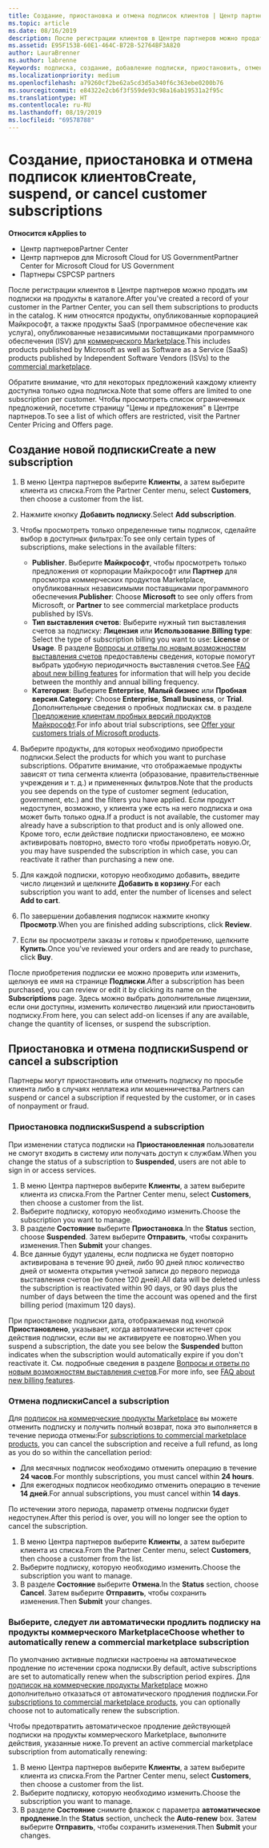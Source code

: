 ```yaml
---
title: Создание, приостановка и отмена подписок клиентов | Центр партнеров
ms.topic: article
ms.date: 08/16/2019
description: После регистрации клиентов в Центре партнеров можно продать им подписки на продукты в каталоге.
ms.assetid: E95F1538-60E1-464C-B72B-52764BF3A820
author: LauraBrenner
ms.author: labrenne
Keywords: подписка, создание, добавление подписки, приостановить, отмена, приостановка
ms.localizationpriority: medium
ms.openlocfilehash: a79260cf2be62a5cd3d5a340f6c363ebe0200b76
ms.sourcegitcommit: e84322e2cb6f3f559de93c98a16ab19531a2f95c
ms.translationtype: HT
ms.contentlocale: ru-RU
ms.lasthandoff: 08/19/2019
ms.locfileid: "69578788"
---
```

# <a name="create-suspend-or-cancel-customer-subscriptions"></a><span data-ttu-id="abd0d-104">Создание, приостановка и отмена подписок клиентов</span><span class="sxs-lookup"><span data-stu-id="abd0d-104">Create, suspend, or cancel customer subscriptions</span></span>

<span data-ttu-id="abd0d-105">**Относится к**</span><span class="sxs-lookup"><span data-stu-id="abd0d-105">**Applies to**</span></span>

-  <span data-ttu-id="abd0d-106">Центр партнеров</span><span class="sxs-lookup"><span data-stu-id="abd0d-106">Partner Center</span></span>
-  <span data-ttu-id="abd0d-107">Центр партнеров для Microsoft Cloud for US Government</span><span class="sxs-lookup"><span data-stu-id="abd0d-107">Partner Center for Microsoft Cloud for US Government</span></span>
-  <span data-ttu-id="abd0d-108">Партнеры CSP</span><span class="sxs-lookup"><span data-stu-id="abd0d-108">CSP partners</span></span>

<span data-ttu-id="abd0d-109">После регистрации клиентов в Центре партнеров можно продать им подписки на продукты в каталоге.</span><span class="sxs-lookup"><span data-stu-id="abd0d-109">After you've created a record of your customer in the Partner Center, you can sell them subscriptions to products in the catalog.</span></span> <span data-ttu-id="abd0d-110">К ним относятся продукты, опубликованные корпорацией Майкрософт, а также продукты SaaS (программное обеспечение как услуга), опубликованные независимыми поставщиками программного обеспечения (ISV) для [коммерческого Marketplace](https://azuremarketplace.microsoft.com/marketplace).</span><span class="sxs-lookup"><span data-stu-id="abd0d-110">This includes products published by Microsoft as well as Software as a Service (SaaS) products published by Independent Software Vendors (ISVs) to the [commercial marketplace](https://azuremarketplace.microsoft.com/marketplace).</span></span> 

<span data-ttu-id="abd0d-111">Обратите внимание, что для некоторых предложений каждому клиенту доступна только одна подписка.</span><span class="sxs-lookup"><span data-stu-id="abd0d-111">Note that some offers are limited to one subscription per customer.</span></span> <span data-ttu-id="abd0d-112">Чтобы просмотреть список ограниченных предложений, посетите страницу "Цены и предложения" в Центре партнеров.</span><span class="sxs-lookup"><span data-stu-id="abd0d-112">To see a list of which offers are restricted, visit the Partner Center Pricing and Offers page.</span></span> 


## <a name="create-a-new-subscription"></a><span data-ttu-id="abd0d-113">Создание новой подписки</span><span class="sxs-lookup"><span data-stu-id="abd0d-113">Create a new subscription</span></span>

1. <span data-ttu-id="abd0d-114">В меню Центра партнеров выберите **Клиенты**, а затем выберите клиента из списка.</span><span class="sxs-lookup"><span data-stu-id="abd0d-114">From the Partner Center menu, select **Customers**, then choose a customer from the list.</span></span>

2. <span data-ttu-id="abd0d-115">Нажмите кнопку **Добавить подписку**.</span><span class="sxs-lookup"><span data-stu-id="abd0d-115">Select **Add subscription**.</span></span>

3. <span data-ttu-id="abd0d-116">Чтобы просмотреть только определенные типы подписок, сделайте выбор в доступных фильтрах:</span><span class="sxs-lookup"><span data-stu-id="abd0d-116">To see only certain types of subscriptions, make selections in the available filters:</span></span>
   - <span data-ttu-id="abd0d-117">**Publisher**. Выберите **Майкрософт**, чтобы просмотреть только предложения от корпорации Майкрософт или **Партнер** для просмотра коммерческих продуктов Marketplace, опубликованных независимыми поставщиками программного обеспечения.</span><span class="sxs-lookup"><span data-stu-id="abd0d-117">**Publisher**: Choose **Microsoft** to see only offers from Microsoft, or **Partner** to see commercial marketplace products published by ISVs.</span></span>
   - <span data-ttu-id="abd0d-118">**Тип выставления счетов**: Выберите нужный тип выставления счетов за подписку: **Лицензия** или **Использование**.</span><span class="sxs-lookup"><span data-stu-id="abd0d-118">**Billing type**: Select the type of subscription billing you want to use: **License** or **Usage**.</span></span> <span data-ttu-id="abd0d-119">В разделе [Вопросы и ответы по новым возможностям выставления счетов](faq-about-new-billing-features.md) предоставлены сведения, которые помогут выбрать удобную периодичность выставления счетов.</span><span class="sxs-lookup"><span data-stu-id="abd0d-119">See [FAQ about new billing features](faq-about-new-billing-features.md) for information that will help you decide between the monthly and annual billing frequency.</span></span>
   - <span data-ttu-id="abd0d-120">**Категория**: Выберите **Enterprise**, **Малый бизнес** или **Пробная версия**.</span><span class="sxs-lookup"><span data-stu-id="abd0d-120">**Category**: Choose **Enterprise**, **Small business**, or **Trial**.</span></span> <span data-ttu-id="abd0d-121">Дополнительные сведения о пробных подписках см. в разделе [Предложение клиентам пробных версий продуктов Майкрософт](offer-your-customers-trials-of-microsoft-products.md).</span><span class="sxs-lookup"><span data-stu-id="abd0d-121">For info about trial subscriptions, see [Offer your customers trials of Microsoft products](offer-your-customers-trials-of-microsoft-products.md).</span></span>

4. <span data-ttu-id="abd0d-122">Выберите продукты, для которых необходимо приобрести подписки.</span><span class="sxs-lookup"><span data-stu-id="abd0d-122">Select the products for which you want to purchase subscriptions.</span></span> <span data-ttu-id="abd0d-123">Обратите внимание, что отображаемые продукты зависят от типа сегмента клиента (образование, правительственные учреждения и т. д.) и примененных фильтров.</span><span class="sxs-lookup"><span data-stu-id="abd0d-123">Note that the products you see depends on the type of customer segment (education, government, etc.) and the filters you have applied.</span></span> <span data-ttu-id="abd0d-124">Если продукт недоступен, возможно, у клиента уже есть на него подписка и она может быть только одна.</span><span class="sxs-lookup"><span data-stu-id="abd0d-124">If a product is not available, the customer may already have a subscription to that product and is only allowed one.</span></span> <span data-ttu-id="abd0d-125">Кроме того, если действие подписки приостановлено, ее можно активировать повторно, вместо того чтобы приобретать новую.</span><span class="sxs-lookup"><span data-stu-id="abd0d-125">Or, you may have suspended the subscription in which case, you can reactivate it rather than purchasing a new one.</span></span>

5. <span data-ttu-id="abd0d-126">Для каждой подписки, которую необходимо добавить, введите число лицензий и щелкните **Добавить в корзину**.</span><span class="sxs-lookup"><span data-stu-id="abd0d-126">For each subscription you want to add, enter the number of licenses and select **Add to cart**.</span></span>

6. <span data-ttu-id="abd0d-127">По завершении добавления подписок нажмите кнопку **Просмотр**.</span><span class="sxs-lookup"><span data-stu-id="abd0d-127">When you are finished adding subscriptions, click **Review**.</span></span>

7. <span data-ttu-id="abd0d-128">Если вы просмотрели заказы и готовы к приобретению, щелкните **Купить**.</span><span class="sxs-lookup"><span data-stu-id="abd0d-128">Once you've reviewed your orders and are ready to purchase, click **Buy**.</span></span>

<span data-ttu-id="abd0d-129">После приобретения подписки ее можно проверить или изменить, щелкнув ее имя на странице **Подписки**.</span><span class="sxs-lookup"><span data-stu-id="abd0d-129">After a subscription has been purchased, you can review or edit it by clicking its name on the **Subscriptions** page.</span></span> <span data-ttu-id="abd0d-130">Здесь можно выбрать дополнительные лицензии, если они доступны, изменить количество лицензий или приостановить подписку.</span><span class="sxs-lookup"><span data-stu-id="abd0d-130">From here, you can select add-on licenses if any are available, change the quantity of licenses, or suspend the subscription.</span></span>


## <a name="suspend-or-cancel-a-subscription"></a><span data-ttu-id="abd0d-131">Приостановка и отмена подписки</span><span class="sxs-lookup"><span data-stu-id="abd0d-131">Suspend or cancel a subscription</span></span>

<span data-ttu-id="abd0d-132">Партнеры могут приостановить или отменить подписку по просьбе клиента либо в случаях неплатежа или мошенничества.</span><span class="sxs-lookup"><span data-stu-id="abd0d-132">Partners can suspend or cancel a subscription if requested by the customer, or in cases of nonpayment or fraud.</span></span>

### <a name="suspend-a-subscription"></a><span data-ttu-id="abd0d-133">Приостановка подписки</span><span class="sxs-lookup"><span data-stu-id="abd0d-133">Suspend a subscription</span></span>

<span data-ttu-id="abd0d-134">При изменении статуса подписки на **Приостановленная** пользователи не смогут входить в систему или получать доступ к службам.</span><span class="sxs-lookup"><span data-stu-id="abd0d-134">When you change the status of a subscription to **Suspended**, users are not able to sign in or access services.</span></span>

1.  <span data-ttu-id="abd0d-135">В меню Центра партнеров выберите **Клиенты**, а затем выберите клиента из списка.</span><span class="sxs-lookup"><span data-stu-id="abd0d-135">From the Partner Center menu, select **Customers**, then choose a customer from the list.</span></span>
2.  <span data-ttu-id="abd0d-136">Выберите подписку, которую необходимо изменить.</span><span class="sxs-lookup"><span data-stu-id="abd0d-136">Choose the subscription you want to manage.</span></span>
3.  <span data-ttu-id="abd0d-137">В разделе **Состояние** выберите **Приостановка**.</span><span class="sxs-lookup"><span data-stu-id="abd0d-137">In the **Status** section, choose **Suspended**.</span></span> <span data-ttu-id="abd0d-138">Затем выберите **Отправить**, чтобы сохранить изменения.</span><span class="sxs-lookup"><span data-stu-id="abd0d-138">Then **Submit** your changes.</span></span>
4.  <span data-ttu-id="abd0d-139">Все данные будут удалены, если подписка не будет повторно активирована в течение 90 дней, либо 90 дней плюс количество дней от момента открытия учетной записи до первого периода выставления счетов (не более 120 дней).</span><span class="sxs-lookup"><span data-stu-id="abd0d-139">All data will be deleted unless the subscription is reactivated within 90 days, or 90 days plus the number of days between the time the account was opened and the first billing period (maximum 120 days).</span></span>

<span data-ttu-id="abd0d-140">При приостановке подписки дата, отображаемая под кнопкой **Приостановлено**, указывает, когда автоматически истечет срок действия подписки, если вы не активируете ее повторно.</span><span class="sxs-lookup"><span data-stu-id="abd0d-140">When you suspend a subscription, the date you see below the **Suspended** button indicates when the subscription would automatically expire if you don't reactivate it.</span></span> <span data-ttu-id="abd0d-141">См. подробные сведения в разделе [Вопросы и ответы по новым возможностям выставления счетов](faq-about-new-billing-features.md).</span><span class="sxs-lookup"><span data-stu-id="abd0d-141">For more info, see [FAQ about new billing features](faq-about-new-billing-features.md).</span></span>

### <a name="cancel-a-subscription"></a><span data-ttu-id="abd0d-142">Отмена подписки</span><span class="sxs-lookup"><span data-stu-id="abd0d-142">Cancel a subscription</span></span>

<span data-ttu-id="abd0d-143">Для [подписок на коммерческие продукты Marketplace](sell-marketplace-products.md) вы можете отменить подписку и получить полный возврат, пока это выполняется в течение периода отмены:</span><span class="sxs-lookup"><span data-stu-id="abd0d-143">For [subscriptions to commercial marketplace products](sell-marketplace-products.md), you can cancel the subscription and receive a full refund, as long as you do so within the cancellation period:</span></span> 

- <span data-ttu-id="abd0d-144">Для месячных подписок необходимо отменить операцию в течение **24 часов**.</span><span class="sxs-lookup"><span data-stu-id="abd0d-144">For monthly subscriptions, you must cancel within **24 hours**.</span></span>
- <span data-ttu-id="abd0d-145">Для ежегодных подписок необходимо отменить операцию в течение **14 дней**.</span><span class="sxs-lookup"><span data-stu-id="abd0d-145">For annual subscriptions, you must cancel within **14 days**.</span></span>

<span data-ttu-id="abd0d-146">По истечении этого периода, параметр отмены подписки будет недоступен.</span><span class="sxs-lookup"><span data-stu-id="abd0d-146">After this period is over, you will no longer see the option to cancel the subscription.</span></span>

1.  <span data-ttu-id="abd0d-147">В меню Центра партнеров выберите **Клиенты**, а затем выберите клиента из списка.</span><span class="sxs-lookup"><span data-stu-id="abd0d-147">From the Partner Center menu, select **Customers**, then choose a customer from the list.</span></span>
2.  <span data-ttu-id="abd0d-148">Выберите подписку, которую необходимо изменить.</span><span class="sxs-lookup"><span data-stu-id="abd0d-148">Choose the subscription you want to manage.</span></span>
3.  <span data-ttu-id="abd0d-149">В разделе **Состояние** выберите **Отмена**.</span><span class="sxs-lookup"><span data-stu-id="abd0d-149">In the **Status** section, choose **Cancel**.</span></span> <span data-ttu-id="abd0d-150">Затем выберите **Отправить**, чтобы сохранить изменения.</span><span class="sxs-lookup"><span data-stu-id="abd0d-150">Then **Submit** your changes.</span></span>

### <a name="choose-whether-to-automatically-renew-a-commercial-marketplace-subscription"></a><span data-ttu-id="abd0d-151">Выберите, следует ли автоматически продлить подписку на продукты коммерческого Marketplace</span><span class="sxs-lookup"><span data-stu-id="abd0d-151">Choose whether to automatically renew a commercial marketplace subscription</span></span>

<span data-ttu-id="abd0d-152">По умолчанию активные подписки настроены на автоматическое продление по истечении срока подписки.</span><span class="sxs-lookup"><span data-stu-id="abd0d-152">By default, active subscriptions are set to automatically renew when the subscription period expires.</span></span> <span data-ttu-id="abd0d-153">Для [подписок на коммерческие продукты Marketplace](sell-marketplace-products.md) можно дополнительно отказаться от автоматического продления подписки.</span><span class="sxs-lookup"><span data-stu-id="abd0d-153">For [subscriptions to commercial marketplace products](sell-marketplace-products.md), you can optionally choose not to automatically renew the subscription.</span></span>

<span data-ttu-id="abd0d-154">Чтобы предотвратить автоматическое продление действующей подписки на продукты коммерческого Marketplace, выполните действия, указанные ниже.</span><span class="sxs-lookup"><span data-stu-id="abd0d-154">To prevent an active commercial marketplace subscription from automatically renewing:</span></span>

1.  <span data-ttu-id="abd0d-155">В меню Центра партнеров выберите **Клиенты**, а затем выберите клиента из списка.</span><span class="sxs-lookup"><span data-stu-id="abd0d-155">From the Partner Center menu, select **Customers**, then choose a customer from the list.</span></span>
2.  <span data-ttu-id="abd0d-156">Выберите подписку, которую необходимо изменить.</span><span class="sxs-lookup"><span data-stu-id="abd0d-156">Choose the subscription you want to manage.</span></span>
3.  <span data-ttu-id="abd0d-157">В разделе **Состояние** снимите флажок с параметра **автоматическое продление**.</span><span class="sxs-lookup"><span data-stu-id="abd0d-157">In the **Status** section, uncheck the **Auto-renew** box.</span></span> <span data-ttu-id="abd0d-158">Затем выберите **Отправить**, чтобы сохранить изменения.</span><span class="sxs-lookup"><span data-stu-id="abd0d-158">Then **Submit** your changes.</span></span>


 



